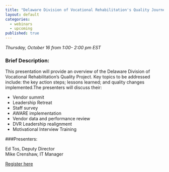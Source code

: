 ```yaml
---
title: "Delaware Division of Vocational Rehabilitation's Quality Journey"
layout: default
categories: 
  - webinars
  - upcoming
published: true
---
```


*Thursday, October 16 from 1:00- 2:00 pm EST*


### Brief Description:

This presentation will provide an overview of the Delaware Division of Vocational Rehabilitation’s Quality Project. Key topics to be addressed include: the key action steps; lessons learned; and quality changes implemented.The presenters will discuss their:
- Vendor summit
- Leadership Retreat
- Staff survey
- AWARE implementation
- Vendor data and performance review
- DVR Leadership realignment
- Motivational Interview Training

###Presenters:

Ed Tos, Deputy Director  
Mike Crenshaw, IT Manager


<a class="btn btn-primary btn-lg" role="button" href="https://events-na6.adobeconnect.com/content/connect/c1/839220836/en/events/event/shared/1149932032/event_registration.html?sco-id=1241152519&_charset_=utf-8">Register here</a>